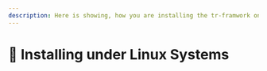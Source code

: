 ```yaml
---
description: Here is showing, how you are installing the tr-framwork on your linux-server.
---
```


# 🐧 Installing under Linux Systems

